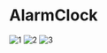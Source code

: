 # AlarmClock
![1](https://user-images.githubusercontent.com/16776565/177568334-a5f89816-9f3e-4186-9896-9a641089d51d.png)
![2](https://user-images.githubusercontent.com/16776565/177568342-3d85054b-4841-4237-ade8-15597da2f316.png)
![3](https://user-images.githubusercontent.com/16776565/177568346-e2054f4d-d4eb-49ef-9a9c-f8a77618b166.png)
